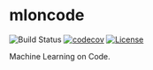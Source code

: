 # mloncode

![Build Status](https://github.com/m09/mloncode/workflows/CI/badge.svg)
[![codecov](https://codecov.io/gh/m09/mloncode/branch/master/graph/badge.svg)](https://codecov.io/gh/m09/mloncode)
[![License](https://img.shields.io/github/license/m09/mloncode.svg)](https://www.apache.org/licenses/LICENSE-2.0.html)

Machine Learning on Code.
